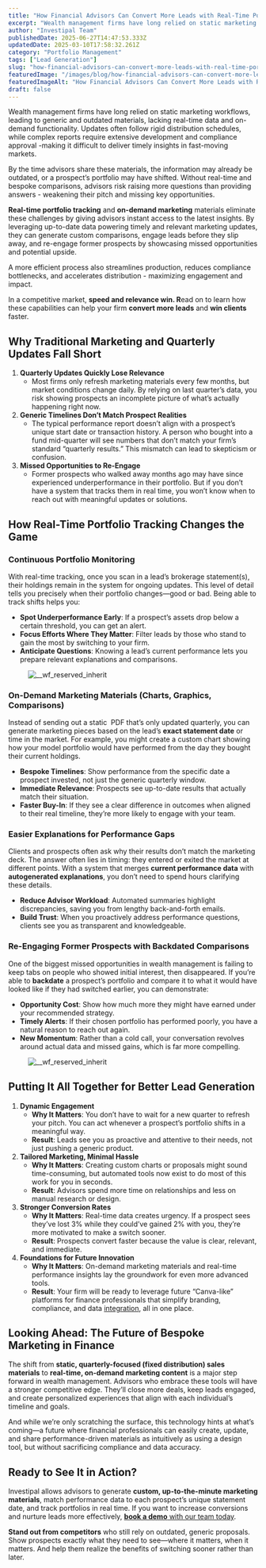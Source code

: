 ```yaml
---
title: "How Financial Advisors Can Convert More Leads with Real-Time Portfolio Tracking & On-Demand Marketing"
excerpt: "Wealth management firms have long relied on static marketing workflows, leading to generic and outdated materials, lacking real-time data and on-demand functionality."
author: "Investipal Team"
publishedDate: 2025-06-27T14:47:53.333Z
updatedDate: 2025-03-10T17:58:32.261Z
category: "Portfolio Management"
tags: ["Lead Generation"]
slug: "how-financial-advisors-can-convert-more-leads-with-real-time-portfolio-tracking-on-demand-marketing"
featuredImage: "/images/blog/how-financial-advisors-can-convert-more-leads-with-real-time-portfolio-tracking-on-demand-marketing__hero.png"
featuredImageAlt: "How Financial Advisors Can Convert More Leads with Real-Time Portfolio Tracking & On-Demand Marketing"
draft: false
---
```

<p id="">Wealth management firms have long relied on static marketing workflows, leading to generic and outdated materials, lacking real-time data and on-demand functionality. Updates often follow rigid distribution schedules, while complex reports require extensive development and compliance approval -making it difficult to deliver timely insights in fast-moving markets.</p><p id="">By the time advisors share these materials, the information may already be outdated, or a prospect’s portfolio may have shifted. Without real-time and bespoke comparisons, advisors risk raising more questions than providing answers - weakening their pitch and missing key opportunities.</p><p id=""><strong id="">Real-time portfolio tracking</strong> and <strong id="">on-demand marketing</strong> materials eliminate these challenges by giving advisors instant access to the latest insights. By leveraging up-to-date data powering timely and relevant marketing updates, they can generate custom comparisons, engage leads before they slip away, and re-engage former prospects by showcasing missed opportunities and potential upside.</p><p id="">A more efficient process also streamlines production, reduces compliance bottlenecks, and accelerates distribution - maximizing engagement and impact.</p><p id="">In a competitive market, <strong id="">speed and relevance win. R</strong>ead on to learn how these capabilities can help your firm <strong id="">convert more leads</strong> and <strong id="">win clients</strong> faster.</p><h2 id="">Why Traditional Marketing and Quarterly Updates Fall Short</h2><ol id=""><li id=""><strong id="">Quarterly Updates Quickly Lose Relevance</strong><ul id=""><li id="">Most firms only refresh marketing materials every few months, but market conditions change daily. By relying on last quarter’s data, you risk showing prospects an incomplete picture of what’s actually happening right now.</li></ul></li><li id=""><strong id="">Generic Timelines Don’t Match Prospect Realities</strong><ul id=""><li id="">The typical performance report doesn’t align with a prospect’s unique start date or transaction history. A person who bought into a fund mid-quarter will see numbers that don’t match your firm’s standard “quarterly results.” This mismatch can lead to skepticism or confusion.</li></ul></li><li id=""><strong id="">Missed Opportunities to Re-Engage</strong><ul id=""><li id="">Former prospects who walked away months ago may have since experienced underperformance in their portfolio. But if you don’t have a system that tracks them in real time, you won’t know when to reach out with meaningful updates or solutions.</li></ul></li></ol><h2 id="">How Real-Time Portfolio Tracking Changes the Game</h2><h3 id="">Continuous Portfolio Monitoring</h3><p id="">With real-time tracking, once you scan in a lead’s brokerage statement(s), their holdings remain in the system for ongoing updates. This level of detail tells you precisely when their portfolio changes—good or bad. Being able to track shifts helps you:</p><ul id=""><li id=""><strong id="">Spot Underperformance Early</strong>: If a prospect’s assets drop below a certain threshold, you can get an alert.</li><li id=""><strong id="">Focus Efforts Where They Matter</strong>: Filter leads by those who stand to gain the most by switching to your firm.</li><li id=""><strong id="">Anticipate Questions</strong>: Knowing a lead’s current performance lets you prepare relevant explanations and comparisons.</li></ul><figure id="" class="w-richtext-figure-type-image w-richtext-align-fullwidth" style="max-width:2240px" data-rt-type="image" data-rt-align="fullwidth" data-rt-max-width="2240px"><div id=""><img src="/images/blog/how-financial-advisors-can-convert-more-leads-with-real-time-portfolio-tracking-on-demand-marketing__67c9c1f947e51f907080f53c_Incorporating_20Client_20Parameters_20_13_.png" loading="lazy" alt="__wf_reserved_inherit" width="auto" height="auto" id=""></div></figure><h3 id="">On-Demand Marketing Materials (Charts, Graphics, Comparisons)</h3><p id="">Instead of sending out a static &nbsp;PDF that’s only updated quarterly, you can generate marketing pieces based on the lead’s <strong id="">exact statement date</strong> or time in the market. For example, you might create a custom chart showing how your model portfolio would have performed from the day they bought their current holdings.</p><ul id=""><li id=""><strong id="">Bespoke Timelines</strong>: Show performance from the specific date a prospect invested, not just the generic quarterly window.</li><li id=""><strong id="">Immediate Relevance</strong>: Prospects see up-to-date results that actually match their situation.</li><li id=""><strong id="">Faster Buy-In</strong>: If they see a clear difference in outcomes when aligned to their real timeline, they’re more likely to engage with your team.</li></ul><h3 id="">Easier Explanations for Performance Gaps</h3><p id="">Clients and prospects often ask why their results don’t match the marketing deck. The answer often lies in timing: they entered or exited the market at different points. With a system that merges <strong id="">current performance data</strong> with <strong id="">autogenerated explanations</strong>, you don’t need to spend hours clarifying these details.</p><ul id=""><li id=""><strong id="">Reduce Advisor Workload</strong>: Automated summaries highlight discrepancies, saving you from lengthy back-and-forth emails.</li><li id=""><strong id="">Build Trust</strong>: When you proactively address performance questions, clients see you as transparent and knowledgeable.</li></ul><h3 id="">Re-Engaging Former Prospects with Backdated Comparisons</h3><p id="">One of the biggest missed opportunities in wealth management is failing to keep tabs on people who showed initial interest, then disappeared. If you’re able to <strong id="">backdate</strong> a prospect’s portfolio and compare it to what it would have looked like if they had switched earlier, you can demonstrate:</p><ul id=""><li id=""><strong id="">Opportunity Cost</strong>: Show how much more they might have earned under your recommended strategy.</li><li id=""><strong id="">Timely Alerts</strong>: If their chosen portfolio has performed poorly, you have a natural reason to reach out again.</li><li id=""><strong id="">New Momentum</strong>: Rather than a cold call, your conversation revolves around actual data and missed gains, which is far more compelling.</li></ul><figure id="" class="w-richtext-figure-type-image w-richtext-align-fullwidth" style="max-width:2240px" data-rt-type="image" data-rt-align="fullwidth" data-rt-max-width="2240px"><div id=""><img src="/images/blog/how-financial-advisors-can-convert-more-leads-with-real-time-portfolio-tracking-on-demand-marketing__67c9c201da6a6fe130ea6c07_Incorporating_20Client_20Parameters_20_15_.png" loading="lazy" alt="__wf_reserved_inherit" width="auto" height="auto" id=""></div></figure><h2 id="">Putting It All Together for Better Lead Generation</h2><ol id=""><li id=""><strong id="">Dynamic Engagement</strong><ul id=""><li id=""><strong id="">Why It Matters</strong>: You don’t have to wait for a new quarter to refresh your pitch. You can act whenever a prospect’s portfolio shifts in a meaningful way.</li><li id=""><strong id="">Result</strong>: Leads see you as proactive and attentive to their needs, not just pushing a generic product.</li></ul></li><li id=""><strong id="">Tailored Marketing, Minimal Hassle</strong><ul id=""><li id=""><strong id="">Why It Matters</strong>: Creating custom charts or proposals might sound time-consuming, but automated tools now exist to do most of this work for you in seconds.</li><li id=""><strong id="">Result</strong>: Advisors spend more time on relationships and less on manual research or design.</li></ul></li><li id=""><strong id="">Stronger Conversion Rates</strong><ul id=""><li id=""><strong id="">Why It Matters</strong>: Real-time data creates urgency. If a prospect sees they’ve lost 3% while they could’ve gained 2% with you, they’re more motivated to make a switch sooner.</li><li id=""><strong id="">Result</strong>: Prospects convert faster because the value is clear, relevant, and immediate.</li></ul></li><li id=""><strong id="">Foundations for Future Innovation</strong><ul id=""><li id=""><strong id="">Why It Matters</strong>: On-demand marketing materials and real-time performance insights lay the groundwork for even more advanced tools.</li><li id=""><strong id="">Result</strong>: Your firm will be ready to leverage future “Canva-like” platforms for finance professionals that simplify branding, compliance, and data <a href="/integrations">integration</a>, all in one place.</li></ul></li></ol><h2 id="">Looking Ahead: The Future of Bespoke Marketing in Finance</h2><p id="">The shift from <strong id="">static, quarterly-focused (fixed distribution) sales materials</strong> to <strong id="">real-time, on-demand marketing content</strong> is a major step forward in wealth management. Advisors who embrace these tools will have a stronger competitive edge. They’ll close more deals, keep leads engaged, and create personalized experiences that align with each individual’s timeline and goals.</p><p id="">And while we’re only scratching the surface, this technology hints at what’s coming—a future where financial professionals can easily create, update, and share performance-driven materials as intuitively as using a design tool, but without sacrificing compliance and data accuracy.</p><h2 id="">Ready to See It in Action?</h2><p id="">Investipal allows advisors to generate <strong id="">custom, up-to-the-minute marketing materials</strong>, match performance data to each prospect’s unique statement date, and track portfolios in real time. If you want to increase conversions and nurture leads more effectively, <a href="/book-a-demo" id=""><strong id="">book a demo</strong> with our team today</a>.</p><p id=""><strong id="">Stand out from competitors</strong> who still rely on outdated, generic proposals. Show prospects exactly what they need to see—where it matters, when it matters. And help them realize the benefits of switching sooner rather than later.</p>